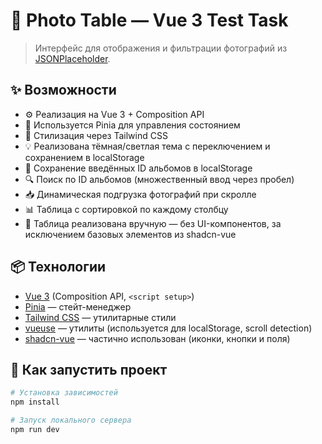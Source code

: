 # 📸 Photo Table — Vue 3 Test Task

> Интерфейс для отображения и фильтрации фотографий из [JSONPlaceholder](https://jsonplaceholder.typicode.com/).

## ✨ Возможности

- ⚙️ Реализация на Vue 3 + Composition API
- 🔁 Используется Pinia для управления состоянием
- 🎨 Стилизация через Tailwind CSS
- 💡 Реализована тёмная/светлая тема с переключением и сохранением в localStorage
- 💾 Сохранение введённых ID альбомов в localStorage
- 🔍 Поиск по ID альбомов (множественный ввод через пробел)
- 📥 Динамическая подгрузка фотографий при скролле
- 📊 Таблица с сортировкой по каждому столбцу
- 🧱 Таблица реализована вручную — без UI-компонентов, за исключением базовых элементов из shadcn-vue

## 📦 Технологии

- [Vue 3](https://vuejs.org/) (Composition API, `<script setup>`)
- [Pinia](https://pinia.vuejs.org/) — стейт-менеджер
- [Tailwind CSS](https://tailwindcss.com/) — утилитарные стили
- [vueuse](https://vueuse.org/) — утилиты (используется для localStorage, scroll detection)
- [shadcn-vue](https://www.shadcn-vue.com/) — частично использован (иконки, кнопки и поля)

## 🚀 Как запустить проект

```bash
# Установка зависимостей
npm install

# Запуск локального сервера
npm run dev
